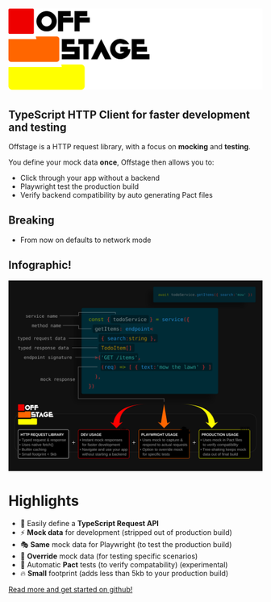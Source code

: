 # ![](./docs/logo-light.svg)
## TypeScript HTTP Client for faster development and testing

Offstage is a HTTP request library, with a focus on **mocking** and **testing**.

You define your mock data **once**, Offstage then allows you to:

- Click through your app without a backend
- Playwright test the production build
- Verify backend compatibility by auto generating Pact files

## Breaking
- From now on defaults to network mode

## Infographic!
![](./docs/infographic.svg)

# Highlights

- 🚀 Easily define a **TypeScript Request API**
- ⚡️ **Mock data** for development (stripped out of production build)
- 🎭 **Same** mock data for Playwright (to test the production build)
- 🦄 **Override** mock data (for testing specific scenarios)
- 🤝 Automatic **Pact** tests (to verify compatability) (experimental)
- 🔥 **Small** footprint (adds less than 5kb to your production build)

[Read more and get started on github!](https://github.com/livinglogic-nl/offstage)

